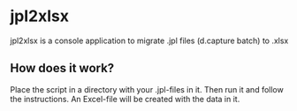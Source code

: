 # jpl2xlsx

jpl2xlsx is a console application to migrate .jpl files (d.capture batch) to .xlsx

## How does it work?
Place the script in a directory with your .jpl-files in it. Then run it and follow the instructions. An Excel-file will be created with the data in it.

